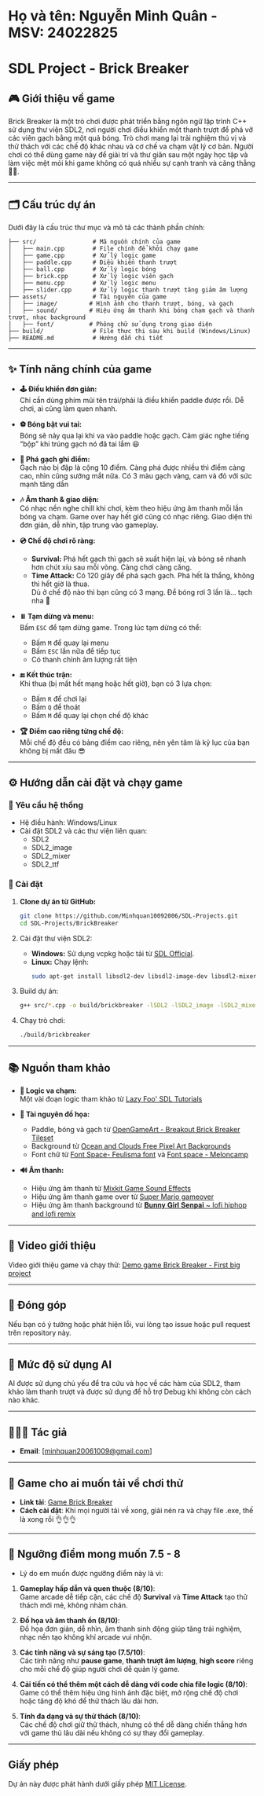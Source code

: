 # Họ và tên: Nguyễn Minh Quân - MSV: 24022825
# SDL Project - Brick Breaker

## 🎮 Giới thiệu về game
Brick Breaker là một trò chơi được phát triển bằng ngôn ngữ lập trình C++ sử dụng thư viện SDL2, nơi người chơi điều khiển một thanh trượt để phá vỡ các viên gạch bằng một quả bóng. Trò chơi mang lại trải nghiệm thú vị và thử thách với các chế độ khác nhau và cơ chế va chạm vật lý cơ bản. Người chơi có thể dùng game này để giải trí và thư giãn sau một ngày học tập và làm việc mệt mỏi khi game không có quá nhiều sự cạnh tranh và căng thẳng 🤣🤣.	 

---

## 🗂️ Cấu trúc dự án
Dưới đây là cấu trúc thư mục và mô tả các thành phần chính:

```
├── src/                # Mã nguồn chính của game
│   ├── main.cpp        # File chính để khởi chạy game
│   ├── game.cpp        # Xử lý logic game
│   ├── paddle.cpp      # Điều khiển thanh trượt
│   ├── ball.cpp        # Xử lý logic bóng
│   ├── brick.cpp       # Xử lý logic viên gạch
│   ├── menu.cpp        # Xử lý logic menu
│   ├── slider.cpp      # Xử lý logic thanh trượt tăng giảm âm lượng
├── assets/             # Tài nguyên của game
│   ├── image/         # Hình ảnh cho thanh trượt, bóng, và gạch
│   ├── sound/         # Hiệu ứng âm thanh khi bóng chạm gạch và thanh trượt, nhạc background
│   ├── font/          # Phông chữ sử dụng trong giao diện
├── build/              # File thực thi sau khi build (Windows/Linux)
├── README.md           # Hướng dẫn chi tiết
```

---

## **✨ Tính năng chính của game**

- **🕹️ Điều khiển đơn giản:**  
  Chỉ cần dùng phím mũi tên trái/phải là điều khiển paddle được rồi. Dễ chơi, ai cũng làm quen nhanh.

- **⚽ Bóng bật vui tai:**  
  Bóng sẽ nảy qua lại khi va vào paddle hoặc gạch. Cảm giác nghe tiếng “bộp” khi trúng gạch nó đã tai lắm 😆

- **💯 Phá gạch ghi điểm:**  
  Gạch nào bị đập là cộng 10 điểm. Càng phá được nhiều thì điểm càng cao, nhìn cũng sướng mắt nữa. Có 3 màu gạch vàng, cam và đỏ với sức mạnh tăng dần

- **🎶 Âm thanh & giao diện:**  
  Có nhạc nền nghe chill khi chơi, kèm theo hiệu ứng âm thanh mỗi lần bóng va chạm. Game over hay hết giờ cũng có nhạc riêng. Giao diện thì đơn giản, dễ nhìn, tập trung vào gameplay.

- **💿 Chế độ chơi rõ ràng:**  
  + **Survival:** Phá hết gạch thì gạch sẽ xuất hiện lại, và bóng sẽ nhanh hơn chút xíu sau mỗi vòng. Càng chơi càng căng.  
  + **Time Attack:** Có 120 giây để phá sạch gạch. Phá hết là thắng, không thì hết giờ là thua.  
  Dù ở chế độ nào thì bạn cũng có 3 mạng. Để bóng rơi 3 lần là... tạch nha 😬

- **⏸️ Tạm dừng và menu:**  
  Bấm `ESC` để tạm dừng game. Trong lúc tạm dừng có thể:  
  + Bấm `M` để quay lại menu  
  + Bấm `ESC` lần nữa để tiếp tục  
  + Có thanh chỉnh âm lượng rất tiện  

- **🔚 Kết thúc trận:**  
  Khi thua (bị mất hết mạng hoặc hết giờ), bạn có 3 lựa chọn:  
  + Bấm `R` để chơi lại  
  + Bấm `Q` để thoát  
  + Bấm `M` để quay lại chọn chế độ khác  

- **🏆 Điểm cao riêng từng chế độ:**  
  Mỗi chế độ đều có bảng điểm cao riêng, nên yên tâm là kỷ lục của bạn không bị mất đâu 😎
---

## ⚙️ Hướng dẫn cài đặt và chạy game
### 📌 Yêu cầu hệ thống
- Hệ điều hành: Windows/Linux
- Cài đặt SDL2 và các thư viện liên quan:
  - SDL2
  - SDL2_image
  - SDL2_mixer
  - SDL2_ttf

### 🚀 Cài đặt
1. **Clone dự án từ GitHub:**
   ```bash
   git clone https://github.com/Minhquan10092006/SDL-Projects.git
   cd SDL-Projects/BrickBreaker
   ```

2. Cài đặt thư viện SDL2:
   - **Windows:** Sử dụng vcpkg hoặc tải từ [SDL Official](https://libsdl.org/).
   - **Linux:** Chạy lệnh:
     ```bash
     sudo apt-get install libsdl2-dev libsdl2-image-dev libsdl2-mixer-dev libsdl2-ttf-dev
     ```

3. Build dự án:
   ```bash
   g++ src/*.cpp -o build/brickbreaker -lSDL2 -lSDL2_image -lSDL2_mixer -lSDL2_ttf
   ```

4. Chạy trò chơi:
   ```bash
   ./build/brickbreaker
   ```

---

## 📚 Nguồn tham khảo

- **🔁 Logic va chạm:**  
  Một vài đoạn logic tham khảo từ [Lazy Foo' SDL Tutorials](https://lazyfoo.net/tutorials/SDL/)

- **🎨 Tài nguyên đồ họa:**  
  - Paddle, bóng và gạch từ [OpenGameArt - Breakout Brick Breaker Tileset](https://opengameart.org/content/breakout-brick-breaker-tile-set-free)
  - Background từ [Ocean and Clouds Free Pixel Art Backgrounds](https://craftpix.net/freebies/ocean-and-clouds-free-pixel-art-backgrounds/)
  - Font chữ từ [Font Space- Feulisma font](https://www.fontspace.com/feulismia-font-f139028) và [Font space - Meloncamp](https://www.fontspace.com/melon-camp-font-f139888)

- **🔊 Âm thanh:**  
  - Hiệu ứng âm thanh từ [Mixkit Game Sound Effects](https://mixkit.co/free-sound-effects/game/)
  - Hiệu ứng âm thanh game over từ [Super Mario gameover](https://www.youtube.com/shorts/3kvVMn28Ogg?feature=share)
  - Hiệu ứng âm thanh background từ [𝐁𝐮𝐧𝐧𝐲 𝐆𝐢𝐫𝐥 𝐒𝐞𝐧𝐩𝐚𝐢 ~ lofi hiphop and lofi remix](https://youtu.be/g7Luv9ibHWg)
---

## 🎥 Video giới thiệu
Video giới thiệu game và chạy thử: [Demo game Brick Breaker - First big project](https://youtu.be/ik9KapIMlsE)

---

## 🤝 Đóng góp
Nếu bạn có ý tưởng hoặc phát hiện lỗi, vui lòng tạo issue hoặc pull request trên repository này.

---

## 🧠 Mức độ sử dụng AI
AI được sử dụng chủ yếu để tra cứu và học về các hàm của SDL2, tham khảo làm thanh trượt và được sử dụng để hỗ trợ Debug khi không còn cách nào khác.

---

## 🧑🏻‍💻 Tác giả
- **Email**: [minhquan20061009@gmail.com]

---

## 🧪 Game cho ai muốn tải về chơi thử
- **Link tải**: [Game Brick Breaker](https://drive.google.com/file/d/1vRcqJf2kZb3YrDVEnuL_ruGM8mefM6G5/view?usp=sharing)
- **Cách cài đặt**: Khi mọi người tải về xong, giải nén ra và chạy file .exe, thế là xong rồi 👌👌👌

---
## 🎯 Ngưỡng điểm mong muốn 7.5 - 8
- Lý do em muốn được ngưỡng điểm này là vì:
1. **Gameplay hấp dẫn và quen thuộc (8/10)**:  
   Game arcade dễ tiếp cận, các chế độ **Survival** và **Time Attack** tạo thử thách mới mẻ, không nhàm chán.

2. **Đồ họa và âm thanh ổn (8/10)**:  
   Đồ họa đơn giản, dễ nhìn, âm thanh sinh động giúp tăng trải nghiệm, nhạc nền tạo không khí arcade vui nhộn.

3. **Các tính năng và sự sáng tạo (7.5/10)**:  
   Các tính năng như **pause game**, **thanh trượt âm lượng**, **high score** riêng cho mỗi chế độ giúp người chơi dễ quản lý game.

4. **Cải tiến có thể thêm một cách dễ dàng với code chia file logic (8/10)**:  
   Game có thể thêm hiệu ứng hình ảnh đặc biệt, mở rộng chế độ chơi hoặc tăng độ khó để thử thách lâu dài hơn.

5. **Tính đa dạng và sự thử thách (8/10)**:  
   Các chế độ chơi giữ thử thách, nhưng có thể dễ dàng chiến thắng hơn với game thủ lâu dài nếu không có sự thay đổi gameplay.

---

## Giấy phép
Dự án này được phát hành dưới giấy phép [MIT License](LICENSE).
